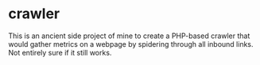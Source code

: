 # crawler

This is an ancient side project of mine to create a PHP-based crawler that would gather metrics on a webpage by spidering through all inbound links. Not entirely sure if it still works.
